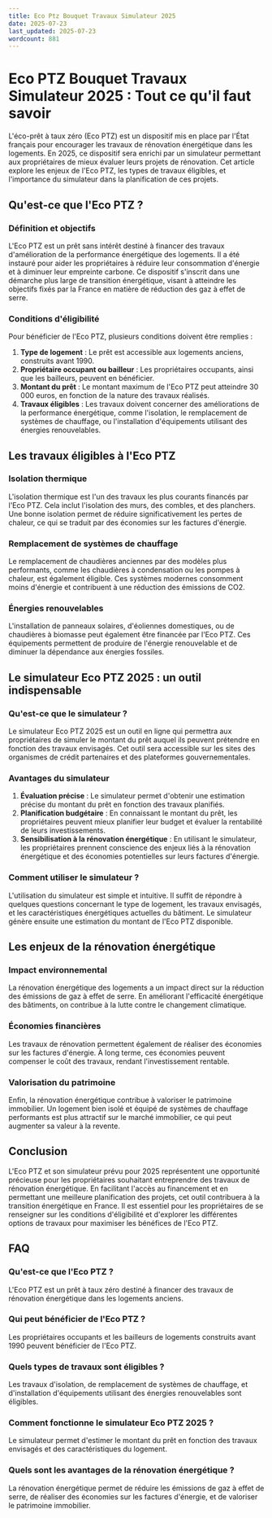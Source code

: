 ```yaml
---
title: Eco Ptz Bouquet Travaux Simulateur 2025
date: 2025-07-23
last_updated: 2025-07-23
wordcount: 881
---
```


# Eco PTZ Bouquet Travaux Simulateur 2025 : Tout ce qu'il faut savoir

L'éco-prêt à taux zéro (Eco PTZ) est un dispositif mis en place par l'État français pour encourager les travaux de rénovation énergétique dans les logements. En 2025, ce dispositif sera enrichi par un simulateur permettant aux propriétaires de mieux évaluer leurs projets de rénovation. Cet article explore les enjeux de l'Eco PTZ, les types de travaux éligibles, et l'importance du simulateur dans la planification de ces projets.

## Qu'est-ce que l'Eco PTZ ?

### Définition et objectifs

L'Eco PTZ est un prêt sans intérêt destiné à financer des travaux d'amélioration de la performance énergétique des logements. Il a été instauré pour aider les propriétaires à réduire leur consommation d'énergie et à diminuer leur empreinte carbone. Ce dispositif s'inscrit dans une démarche plus large de transition énergétique, visant à atteindre les objectifs fixés par la France en matière de réduction des gaz à effet de serre.

### Conditions d'éligibilité

Pour bénéficier de l'Eco PTZ, plusieurs conditions doivent être remplies :

1. **Type de logement** : Le prêt est accessible aux logements anciens, construits avant 1990.
2. **Propriétaire occupant ou bailleur** : Les propriétaires occupants, ainsi que les bailleurs, peuvent en bénéficier.
3. **Montant du prêt** : Le montant maximum de l'Eco PTZ peut atteindre 30 000 euros, en fonction de la nature des travaux réalisés.
4. **Travaux éligibles** : Les travaux doivent concerner des améliorations de la performance énergétique, comme l'isolation, le remplacement de systèmes de chauffage, ou l'installation d'équipements utilisant des énergies renouvelables.

## Les travaux éligibles à l'Eco PTZ

### Isolation thermique

L'isolation thermique est l'un des travaux les plus courants financés par l'Eco PTZ. Cela inclut l'isolation des murs, des combles, et des planchers. Une bonne isolation permet de réduire significativement les pertes de chaleur, ce qui se traduit par des économies sur les factures d'énergie.

### Remplacement de systèmes de chauffage

Le remplacement de chaudières anciennes par des modèles plus performants, comme les chaudières à condensation ou les pompes à chaleur, est également éligible. Ces systèmes modernes consomment moins d'énergie et contribuent à une réduction des émissions de CO2.

### Énergies renouvelables

L'installation de panneaux solaires, d'éoliennes domestiques, ou de chaudières à biomasse peut également être financée par l'Eco PTZ. Ces équipements permettent de produire de l'énergie renouvelable et de diminuer la dépendance aux énergies fossiles.

## Le simulateur Eco PTZ 2025 : un outil indispensable

### Qu'est-ce que le simulateur ?

Le simulateur Eco PTZ 2025 est un outil en ligne qui permettra aux propriétaires de simuler le montant du prêt auquel ils peuvent prétendre en fonction des travaux envisagés. Cet outil sera accessible sur les sites des organismes de crédit partenaires et des plateformes gouvernementales.

### Avantages du simulateur

1. **Évaluation précise** : Le simulateur permet d'obtenir une estimation précise du montant du prêt en fonction des travaux planifiés.
2. **Planification budgétaire** : En connaissant le montant du prêt, les propriétaires peuvent mieux planifier leur budget et évaluer la rentabilité de leurs investissements.
3. **Sensibilisation à la rénovation énergétique** : En utilisant le simulateur, les propriétaires prennent conscience des enjeux liés à la rénovation énergétique et des économies potentielles sur leurs factures d'énergie.

### Comment utiliser le simulateur ?

L'utilisation du simulateur est simple et intuitive. Il suffit de répondre à quelques questions concernant le type de logement, les travaux envisagés, et les caractéristiques énergétiques actuelles du bâtiment. Le simulateur génère ensuite une estimation du montant de l'Eco PTZ disponible.

## Les enjeux de la rénovation énergétique

### Impact environnemental

La rénovation énergétique des logements a un impact direct sur la réduction des émissions de gaz à effet de serre. En améliorant l'efficacité énergétique des bâtiments, on contribue à la lutte contre le changement climatique.

### Économies financières

Les travaux de rénovation permettent également de réaliser des économies sur les factures d'énergie. À long terme, ces économies peuvent compenser le coût des travaux, rendant l'investissement rentable.

### Valorisation du patrimoine

Enfin, la rénovation énergétique contribue à valoriser le patrimoine immobilier. Un logement bien isolé et équipé de systèmes de chauffage performants est plus attractif sur le marché immobilier, ce qui peut augmenter sa valeur à la revente.

## Conclusion

L'Eco PTZ et son simulateur prévu pour 2025 représentent une opportunité précieuse pour les propriétaires souhaitant entreprendre des travaux de rénovation énergétique. En facilitant l'accès au financement et en permettant une meilleure planification des projets, cet outil contribuera à la transition énergétique en France. Il est essentiel pour les propriétaires de se renseigner sur les conditions d'éligibilité et d'explorer les différentes options de travaux pour maximiser les bénéfices de l'Eco PTZ.

## FAQ

### Qu'est-ce que l'Eco PTZ ?

L'Eco PTZ est un prêt à taux zéro destiné à financer des travaux de rénovation énergétique dans les logements anciens.

### Qui peut bénéficier de l'Eco PTZ ?

Les propriétaires occupants et les bailleurs de logements construits avant 1990 peuvent bénéficier de l'Eco PTZ.

### Quels types de travaux sont éligibles ?

Les travaux d'isolation, de remplacement de systèmes de chauffage, et d'installation d'équipements utilisant des énergies renouvelables sont éligibles.

### Comment fonctionne le simulateur Eco PTZ 2025 ?

Le simulateur permet d'estimer le montant du prêt en fonction des travaux envisagés et des caractéristiques du logement.

### Quels sont les avantages de la rénovation énergétique ?

La rénovation énergétique permet de réduire les émissions de gaz à effet de serre, de réaliser des économies sur les factures d'énergie, et de valoriser le patrimoine immobilier.